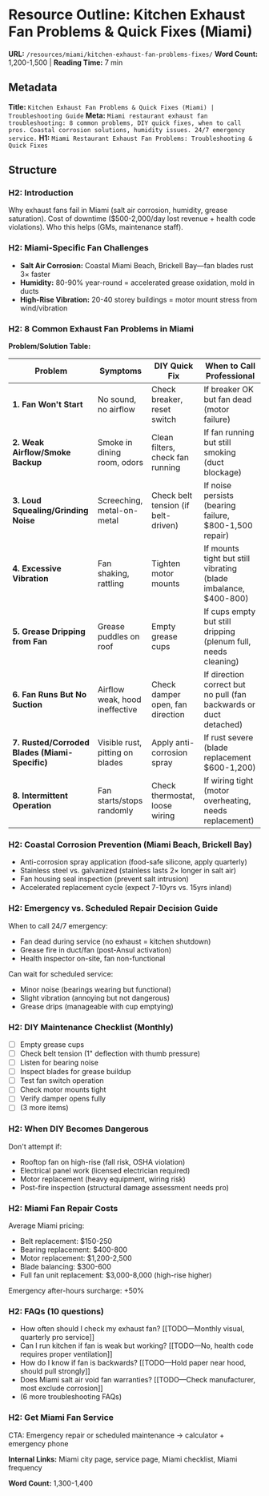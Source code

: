 # Resource Outline: Kitchen Exhaust Fan Problems & Quick Fixes (Miami)

**URL:** `/resources/miami/kitchen-exhaust-fan-problems-fixes/`
**Word Count:** 1,200-1,500 | **Reading Time:** 7 min

## Metadata
**Title:** `Kitchen Exhaust Fan Problems & Quick Fixes (Miami) | Troubleshooting Guide`
**Meta:** `Miami restaurant exhaust fan troubleshooting: 8 common problems, DIY quick fixes, when to call pros. Coastal corrosion solutions, humidity issues. 24/7 emergency service.`
**H1:** `Miami Restaurant Exhaust Fan Problems: Troubleshooting & Quick Fixes`

## Structure

### H2: Introduction
Why exhaust fans fail in Miami (salt air corrosion, humidity, grease saturation). Cost of downtime ($500-2,000/day lost revenue + health code violations). Who this helps (GMs, maintenance staff).

### H2: Miami-Specific Fan Challenges
- **Salt Air Corrosion:** Coastal Miami Beach, Brickell Bay—fan blades rust 3× faster
- **Humidity:** 80-90% year-round = accelerated grease oxidation, mold in ducts
- **High-Rise Vibration:** 20-40 storey buildings = motor mount stress from wind/vibration

### H2: 8 Common Exhaust Fan Problems in Miami

**Problem/Solution Table:**

| Problem | Symptoms | DIY Quick Fix | When to Call Professional |
|---------|----------|---------------|--------------------------|
| **1. Fan Won't Start** | No sound, no airflow | Check breaker, reset switch | If breaker OK but fan dead (motor failure) |
| **2. Weak Airflow/Smoke Backup** | Smoke in dining room, odors | Clean filters, check fan running | If fan running but still smoking (duct blockage) |
| **3. Loud Squealing/Grinding Noise** | Screeching, metal-on-metal | Check belt tension (if belt-driven) | If noise persists (bearing failure, $800-1,500 repair) |
| **4. Excessive Vibration** | Fan shaking, rattling | Tighten motor mounts | If mounts tight but still vibrating (blade imbalance, $400-800) |
| **5. Grease Dripping from Fan** | Grease puddles on roof | Empty grease cups | If cups empty but still dripping (plenum full, needs cleaning) |
| **6. Fan Runs But No Suction** | Airflow weak, hood ineffective | Check damper open, fan direction | If direction correct but no pull (fan backwards or duct detached) |
| **7. Rusted/Corroded Blades (Miami-Specific)** | Visible rust, pitting on blades | Apply anti-corrosion spray | If rust severe (blade replacement $600-1,200) |
| **8. Intermittent Operation** | Fan starts/stops randomly | Check thermostat, loose wiring | If wiring tight (motor overheating, needs replacement) |

### H2: Coastal Corrosion Prevention (Miami Beach, Brickell Bay)
- Anti-corrosion spray application (food-safe silicone, apply quarterly)
- Stainless steel vs. galvanized (stainless lasts 2× longer in salt air)
- Fan housing seal inspection (prevent salt intrusion)
- Accelerated replacement cycle (expect 7-10yrs vs. 15yrs inland)

### H2: Emergency vs. Scheduled Repair Decision Guide
When to call 24/7 emergency:
- Fan dead during service (no exhaust = kitchen shutdown)
- Grease fire in duct/fan (post-Ansul activation)
- Health inspector on-site, fan non-functional

Can wait for scheduled service:
- Minor noise (bearings wearing but functional)
- Slight vibration (annoying but not dangerous)
- Grease drips (manageable with cup emptying)

### H2: DIY Maintenance Checklist (Monthly)
- [ ] Empty grease cups
- [ ] Check belt tension (1" deflection with thumb pressure)
- [ ] Listen for bearing noise
- [ ] Inspect blades for grease buildup
- [ ] Test fan switch operation
- [ ] Check motor mounts tight
- [ ] Verify damper opens fully
- [ ] (3 more items)

### H2: When DIY Becomes Dangerous
Don't attempt if:
- Rooftop fan on high-rise (fall risk, OSHA violation)
- Electrical panel work (licensed electrician required)
- Motor replacement (heavy equipment, wiring risk)
- Post-fire inspection (structural damage assessment needs pro)

### H2: Miami Fan Repair Costs
Average Miami pricing:
- Belt replacement: $150-250
- Bearing replacement: $400-800
- Motor replacement: $1,200-2,500
- Blade balancing: $300-600
- Full fan unit replacement: $3,000-8,000 (high-rise higher)

Emergency after-hours surcharge: +50%

### H2: FAQs (10 questions)
- How often should I check my exhaust fan? [[TODO—Monthly visual, quarterly pro service]]
- Can I run kitchen if fan is weak but working? [[TODO—No, health code requires proper ventilation]]
- How do I know if fan is backwards? [[TODO—Hold paper near hood, should pull strongly]]
- Does Miami salt air void fan warranties? [[TODO—Check manufacturer, most exclude corrosion]]
- (6 more troubleshooting FAQs)

### H2: Get Miami Fan Service
CTA: Emergency repair or scheduled maintenance → calculator + emergency phone

**Internal Links:** Miami city page, service page, Miami checklist, Miami frequency

**Word Count:** 1,300-1,400
